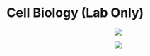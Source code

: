  # Cell Biology (Lab Only)

 <p align="center">
    <a title="Cell Biology">
    <img src="../assets/images/bi-337.ico"> 
    </a>
</p>

 <p align="center">
    <a title="View my currnet lab work" href="lab-2.pdf">
    <img src="https://img.shields.io/badge/Lab Homework-week 2 complete-success?logo=latex" >
    </a> 
</p>